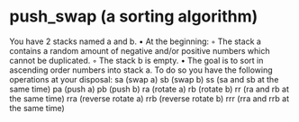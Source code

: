 # push_swap (a sorting algorithm)

You have 2 stacks named a and b.
• At the beginning:
◦ The stack a contains a random amount of negative and/or positive numbers
which cannot be duplicated.
◦ The stack b is empty.
• The goal is to sort in ascending order numbers into stack a. To do so you have the
following operations at your disposal:
sa (swap a)
sb (swap b)
ss (sa and sb at the same time)
pa (push a)
pb (push b)
ra (rotate a)
rb (rotate b)
rr (ra and rb at the same time)
rra (reverse rotate a)
rrb (reverse rotate b)
rrr (rra and rrb at the same time)
